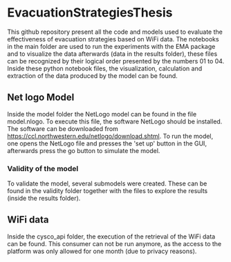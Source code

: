 # EvacuationStrategiesThesis

This github repository present all the code and models used to evaluate the effectiveness of evacuation strategies based on WiFi data. The notebooks in the main folder are used to run the experiments with the EMA package and to visualize the data afterwards (data in the results folder), these files can be recognized by their logical order presented by the numbers 01 to 04. Inside these python notebook files, the visualization, calculation and extraction of the data produced by the model can be found.

## Net logo Model

Inside the model folder the NetLogo model can be found in the file model.nlogo. To execute this file, the software NetLogo should be installed. The software can be downloaded from https://ccl.northwestern.edu/netlogo/download.shtml. To run the model, one opens the NetLogo file and presses the 'set up' button in the GUI, afterwards press the go button to simulate the model. 

### Validity of the model

To validate the model, several submodels were created. These can be found in the validity folder together with the files to explore the results (inside the results folder). 

## WiFi data

Inside the cysco_api folder, the execution of the retrieval of the WiFi data can be found. This consumer can not be run anymore, as the access to the platform was only allowed for one month (due to privacy reasons). 
